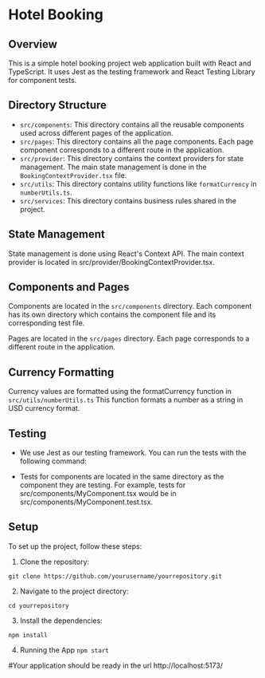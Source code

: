 # Hotel Booking

## Overview

This is a simple hotel booking project web application built with React and TypeScript. It uses Jest as the testing framework and React Testing Library for component tests.

## Directory Structure

- `src/components`: This directory contains all the reusable components used across different pages of the application.
- `src/pages`: This directory contains all the page components. Each page component corresponds to a different route in the application.
- `src/provider`: This directory contains the context providers for state management. The main state management is done in the `BookingContextProvider.tsx` file.
- `src/utils`: This directory contains utility functions like `formatCurrency` in `numberUtils.ts`.
- `src/services`: This directory contains business rules shared in the project.

## State Management
State management is done using React's Context API. The main context provider is located in src/provider/BookingContextProvider.tsx.

## Components and Pages
Components are located in the `src/components` directory. Each component has its own directory which contains the component file and its corresponding test file.

Pages are located in the `src/pages` directory. Each page corresponds to a different route in the application.

## Currency Formatting
Currency values are formatted using the formatCurrency function in `src/utils/numberUtils.ts` This function formats a number as a string in USD currency format.

## Testing

- We use Jest as our testing framework. You can run the tests with the following command:

- Tests for components are located in the same directory as the component they are testing. For example, tests for src/components/MyComponent.tsx would be in src/components/MyComponent.test.tsx.

## Setup

To set up the project, follow these steps:

1. Clone the repository:

 `git clone https://github.com/yourusername/yourrepository.git`

2. Navigate to the project directory:
   
 `cd yourrepository`

3. Install the dependencies:
   
 `npm install`

4. Running the App
 `npm start`

#Your application should be ready in the url http://localhost:5173/
